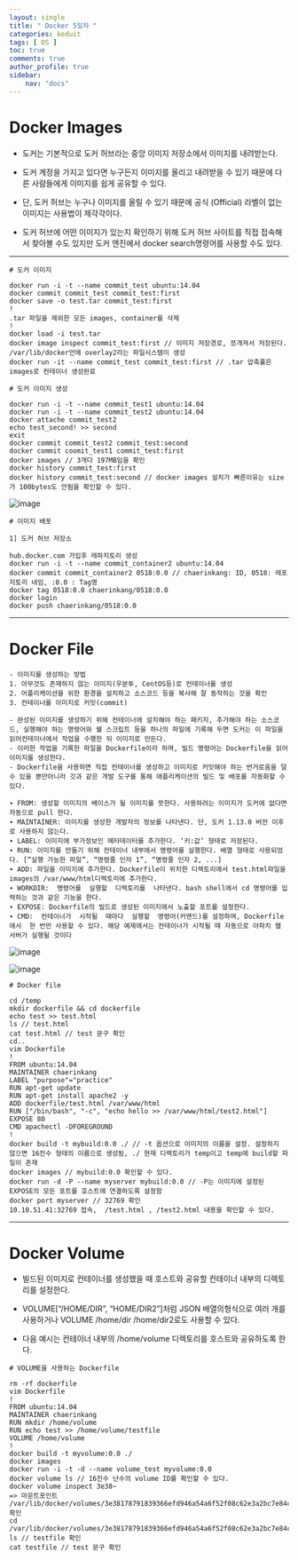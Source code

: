 ```yaml
---
layout: single
title: " Docker 5일차 "
categories: keduit
tags: [ OS ]
toc: true 
comments: true
author_profile: true
sidebar:
    nav: "docs"
---
```


# Docker Images


* 도커는 기본적으로 도커 허브라는 중앙 이미지 저장소에서 이미지를 내려받는다. 
  
* 도커 계정을 가지고 있다면 누구든지 이미지를 올리고 내려받을 수 있기 때문에 다른 사람들에게 이미지를 쉽게 공유할 수 있다. 
  
* 단, 도커 허브는 누구나 이미지를 올릴 수 있기 때문에 공식 (Official) 라벨이 없는 이미지는 사용법이 제각각이다.

* 도커 허브에 어떤 이미지가 있는지 확인하기 위해 도커 허브 사이트를 직접 접속해서 찾아볼 수도 있지만 도커 엔진에서 docker search명령어를 사용할 수도 있다.

---

```
# 도커 이미지

docker run -i -t --name commit_test ubuntu:14.04
docker commit commit_test commit_test:first
docker save -o test.tar commit_test:first
!
.tar 파일을 제외한 모든 images, container를 삭제
!
docker load -i test.tar
docker image inspect commit_test:first // 이미지 저장경로, 쪼개져서 저장된다. /var/lib/docker안에 overlay2라는 파일시스템이 생성
docker run -it --name commit_test commit_test:first // .tar 압축풀은 images로 컨테이너 생성완료
```

```
# 도커 이미지 생성

docker run -i -t --name commit_test1 ubuntu:14.04
docker run -i -t --name commit_test2 ubuntu:14.04
docker attache commit_test2
echo test_second! >> second
exit
docker commit commit_test2 commit_test:second
docker commit coomit_test1 commit_test:first
docker images // 3개다 197MB임을 확인
docker history commit_test:first 
docker history commit_test:second // docker images 설치가 빠른이유는 size가 100bytes도 안됨을 확인할 수 있다.
```

![image](https://github.com/chaelynkang/chaelynkang.github.io/assets/128279031/a9bff33a-5626-4e02-b341-b109690f8fa2)

```
# 이미지 배포 

1] 도커 허브 저장소

hub.docker.com 가입후 레파지토리 생성
docker run -i -t --name commit_container2 ubuntu:14.04
docker commit commit_container2 0518:0.0 // chaerinkang: ID, 0518: 레포지토리 네임, :0.0 : Tag명
docker tag 0518:0.0 chaerinkang/0518:0.0
docker login
docker push chaerinkang/0518:0.0
```

---

# Docker File
```
- 이미지를 생성하는 방법
1. 아무것도 존재하지 않는 이미지(우분투, CentOS등)로 컨테이너를 생성
2. 어플리케이션을 위한 환경을 설치하고 소스코드 등을 복사해 잘 동작하는 것을 확인
3. 컨테이너를 이미지로 커밋(commit)

- 완성된 이미지를 생성하기 위해 컨테이너에 설치해야 하는 패키지, 추가해야 하는 소스코드, 실행해야 하는 명령어와 쉘 스크립트 등을 하나의 파일에 기록해 두면 도커는 이 파일을 읽어컨테이너에서 작업을 수행한 뒤 이미지로 만든다.
- 이러한 작업을 기록한 파일을 Dockerfile이라 하며, 빌드 명령어는 Dockerfile을 읽어 이미지를 생성한다. 
- Dockerfile을 사용하면 직접 컨테이너를 생성하고 이미지로 커밋해야 하는 번거로움을 덜 수 있을 뿐만아니라 깃과 같은 개발 도구를 통해 애플리케이션의 빌드 및 배포를 자동화할 수 있다.
```

```
∙ FROM: 생성할 이미지의 베이스가 될 이미지를 뜻한다. 사용하려는 이미지가 도커에 없다면 자동으로 pull 한다.
∙ MAINTAINER: 이미지를 생성한 개발자의 정보를 나타낸다. 단, 도커 1.13.0 버전 이후로 사용하지 않는다.
∙ LABEL: 이미지에 부가정보인 메타데이터를 추가한다. ‘키:값’ 형태로 저장된다.
∙ RUN: 이미지를 만들기 위해 컨테이너 내부에서 명령어를 실행한다. 배열 형태로 사용되었다. [“실행 가능한 파일”, “명령줄 인자 1”, “명령줄 인자 2, ...]
∙ ADD: 파일을 이미지에 추가한다. Dockerfile이 위치한 디렉토리에서 test.html파일을 images의 /var/www/html디렉토리에 추가한다.
∙ WORKDIR:  명령어를  실행할  디렉토리를  나타낸다. bash shell에서 cd 명령어를 입력하는 것과 같은 기능을 한다.
∙ EXPOSE: Dockerfile의 빌드로 생성된 이미지에서 노출할 포트를 설정한다.
∙ CMD:  컨테이너가  시작될  때마다  실행할  명령어(커맨드)를 설정하며, Dockerfile에서  한 번만 사용할 수 있다. 해당 예제에서는 컨테이너가 시작될 때 자동으로 아파치 웹 서버가 실행될 것이다
```
![image](https://github.com/chaelynkang/chaelynkang.github.io/assets/128279031/9cea7c7e-0ed0-4ea9-9d20-1f168f61751f)

![image](https://github.com/chaelynkang/chaelynkang.github.io/assets/128279031/2d99486f-2ffd-4d11-bec4-db0af7d32f08)


```
# Docker file

cd /temp
mkdir dockerfile && cd dockerfile
echo test >> test.html
ls // test.html
cat test.html // test 문구 확인
cd..
vim Dockerfile
!
FROM ubuntu:14.04
MAINTAINER chaerinkang
LABEL "purpose"="practice"
RUN apt-get update
RUN apt-get install apache2 -y
ADD dockerfile/test.html /var/www/html
RUN ["/bin/bash", "-c", "echo hello >> /var/www/html/test2.html"]
EXPOSE 80
CMD apachectl -DFOREGROUND
!
docker build -t mybuild:0.0 ./ // -t 옵션으로 이미지의 이름을 설정. 설정하지 않으면 16진수 형태의 이름으로 생성됨, ./ 현재 디렉토리가 temp이고 temp에 build할 파일이 존재
docker images // mybuild:0.0 확인할 수 있다.
docker run -d -P --name myserver mybuild:0.0 // -P는 이미지에 설정된 EXPOSE의 모든 포트를 호스트에 연결하도록 설정함
docker port myserver // 32769 확인
10.10.51.41:32769 접속,  /test.html , /test2.html 내용을 확인할 수 있다.
```

---

# Docker Volume

* 빌드된 이미지로 컨테이너를 생성했을 때 호스트와 공유할 컨테이너 내부의 디렉토리를 설정한다. 

* VOLUME[“/HOME/DIR”, “HOME/DIR2”]처럼 JSON 배열의형식으로 여러 개를 사용하거나 VOLUME /home/dir /home/dir2로도 사용할 수 있다. 

* 다음 예시는 컨테이너 내부의 /home/volume 디렉토리를 호스트와 공유하도록 한다.

```
# VOLUME을 사용하는 Dockerfile

rm -rf dockerfile
vim Dockerfile
!
FROM ubuntu:14.04
MAINTAINER chaerinkang
RUN mkdir /home/volume
RUN echo test >> /home/volume/testfile
VOLUME /home/volume
!
docker build -t myvolume:0.0 ./
docker images
docker run -i -t -d --name volume_test myvolume:0.0
docker volume ls // 16진수 난수의 volume ID를 확인할 수 있다.
docker volume inspect 3e38~
=> 마운트포인트 /var/lib/docker/volumes/3e38178791839366efd946a54a6f52f08c62e3a2bc7e84c21528453049d8b7bf/_data 확인
cd /var/lib/docker/volumes/3e38178791839366efd946a54a6f52f08c62e3a2bc7e84c21528453049d8b7bf/_data
ls // testfile 확인
cat testfile // test 문구 확인
```